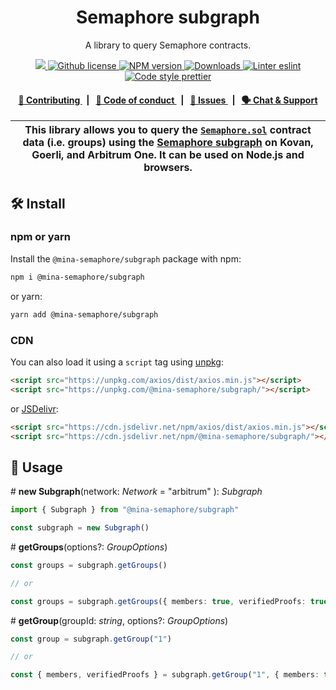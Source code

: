 <p align="center">
    <h1 align="center">
        Semaphore subgraph
    </h1>
    <p align="center">A library to query Semaphore contracts.</p>
</p>

<p align="center">
    <a href="https://github.com/mina-semaphore">
        <img src="https://img.shields.io/badge/project-Semaphore-blue.svg?style=flat-square">
    </a>
    <a href="https://github.com/mina-semaphore/semaphore/blob/main/LICENSE">
        <img alt="Github license" src="https://img.shields.io/github/license/mina-semaphore/semaphore.svg?style=flat-square">
    </a>
    <a href="https://www.npmjs.com/package/@mina-semaphore/subgraph">
        <img alt="NPM version" src="https://img.shields.io/npm/v/@mina-semaphore/subgraph?style=flat-square" />
    </a>
    <a href="https://npmjs.org/package/@mina-semaphore/subgraph">
        <img alt="Downloads" src="https://img.shields.io/npm/dm/@mina-semaphore/subgraph.svg?style=flat-square" />
    </a>
    <a href="https://eslint.org/">
        <img alt="Linter eslint" src="https://img.shields.io/badge/linter-eslint-8080f2?style=flat-square&logo=eslint" />
    </a>
    <a href="https://prettier.io/">
        <img alt="Code style prettier" src="https://img.shields.io/badge/code%20style-prettier-f8bc45?style=flat-square&logo=prettier" />
    </a>
</p>

<div align="center">
    <h4>
        <a href="https://github.com/mina-semaphore/semaphore/blob/main/CONTRIBUTING.md">
            👥 Contributing
        </a>
        <span>&nbsp;&nbsp;|&nbsp;&nbsp;</span>
        <a href="https://github.com/mina-semaphore/semaphore/blob/main/CODE_OF_CONDUCT.md">
            🤝 Code of conduct
        </a>
        <span>&nbsp;&nbsp;|&nbsp;&nbsp;</span>
        <a href="https://github.com/mina-semaphore/semaphore/contribute">
            🔎 Issues
        </a>
        <span>&nbsp;&nbsp;|&nbsp;&nbsp;</span>
        <a href="https://discord.gg/6mSdGHnstH">
            🗣️ Chat &amp; Support
        </a>
    </h4>
</div>

| This library allows you to query the [`Semaphore.sol`](https://github.com/mina-semaphore/semaphore/blob/main/contracts/Semaphore.sol) contract data (i.e. groups) using the [Semaphore subgraph](https://github.com/mina-semaphore/subgraph) on Kovan, Goerli, and Arbitrum One. It can be used on Node.js and browsers. |
| -------------------------------------------------------------------------------------------------------------------------------------------------------------------------------------------------------------------------------------------------------------------------------------------------------------------------------- |

## 🛠 Install

### npm or yarn

Install the `@mina-semaphore/subgraph` package with npm:

```bash
npm i @mina-semaphore/subgraph
```

or yarn:

```bash
yarn add @mina-semaphore/subgraph
```

### CDN

You can also load it using a `script` tag using [unpkg](https://unpkg.com/):

```html
<script src="https://unpkg.com/axios/dist/axios.min.js"></script>
<script src="https://unpkg.com/@mina-semaphore/subgraph/"></script>
```

or [JSDelivr](https://www.jsdelivr.com/):

```html
<script src="https://cdn.jsdelivr.net/npm/axios/dist/axios.min.js"></script>
<script src="https://cdn.jsdelivr.net/npm/@mina-semaphore/subgraph/"></script>
```

## 📜 Usage

\# **new Subgraph**(network: _Network_ = "arbitrum" ): _Subgraph_

```typescript
import { Subgraph } from "@mina-semaphore/subgraph"

const subgraph = new Subgraph()
```

\# **getGroups**(options?: _GroupOptions_)

```typescript
const groups = subgraph.getGroups()

// or

const groups = subgraph.getGroups({ members: true, verifiedProofs: true })
```

\# **getGroup**(groupId: _string_, options?: _GroupOptions_)

```typescript
const group = subgraph.getGroup("1")

// or

const { members, verifiedProofs } = subgraph.getGroup("1", { members: true, verifiedProofs: true })
```
